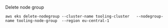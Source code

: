 Delete node group
```
aws eks delete-nodegroup --cluster-name tooling-cluster   --nodegroup-name tooling-node-group  --region eu-central-1
```